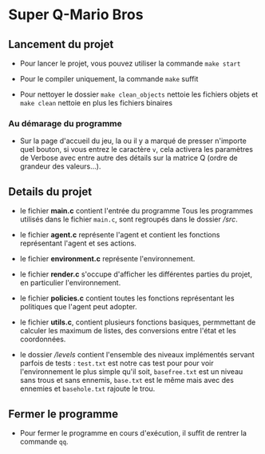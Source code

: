 # Super Q-Mario Bros

## Lancement du projet

- Pour lancer le projet, vous pouvez utiliser la commande
  `make start`

- Pour le compiler uniquement, la commande `make` suffit

- Pour nettoyer le dossier `make clean_objects` nettoie les fichiers objets et `make clean` nettoie en plus les fichiers binaires

### Au démarage du programme

- Sur la page d'accueil du jeu, la ou il y a marqué de presser n'importe quel bouton, si vous entrez le caractère `v`, cela activera les paramètres de Verbose avec entre autre des détails sur la matrice Q (ordre de grandeur des valeurs...).

## Details du projet

- le fichier **main.c** contient l'entrée du programme
  Tous les programmes utilisés dans le fichier `main.c`, sont regroupés dans le dossier _/src_.
- le fichier **agent.c** représente l'agent et contient les fonctions représentant l'agent et ses actions.
- le fichier **environment.c** représente l'environnement.
- le fichier **render.c** s'occupe d'afficher les différentes parties du projet, en particulier l'environnement.
- le fichier **policies.c** contient toutes les fonctions représentant les politiques que l'agent peut adopter.
- le fichier **utils.c**, contient plusieurs fonctions basiques, permmettant de calculer les maximum de listes, des conversions entre l'état et les coordonnées.

- le dossier _/levels_ contient l'ensemble des niveaux implémentés servant parfois de tests : `test.txt` est notre cas test pour pour voir l'environnement le plus simple qu'il soit, `basefree.txt` est un niveau sans trous et sans ennemis, `base.txt` est le même mais avec des ennemies et `basehole.txt` rajoute le trou. 

## Fermer le programme

- Pour fermer le programme en cours d'exécution, il suffit de rentrer la commande `qq`.
